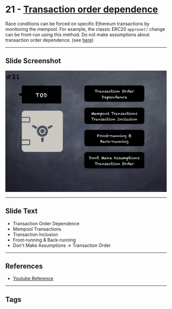 # 21 - [Transaction order dependence](Transaction%20order%20dependence.md)
Race conditions can be forced on specific Ethereum transactions by monitoring the mempool. For example, the classic ERC20 `approve()` change can be front-run using this method. Do not make assumptions about transaction order dependence. (see [here](https://swcregistry.io/docs/SWC-114))

___
## Slide Screenshot
![021.png](../../images/4.Pitfalls%20and%20Best%20Practices%20101/021.png)
___
## Slide Text
- Transaction Order Dependence
- Mempool Transactions
- Transaction Inclusion
- Front-running & Back-running
- Don't Make Assumptions -> Transaction Order
___
## References
- [Youtube Reference](https://youtu.be/fgXuHaZDenU?)
___
## Tags
